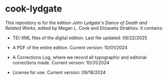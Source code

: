 # cook-lydgate

This repository is for the edition _John Lydgate's Dance of Death and Related Works_, edited by Megan L. Cook and Elizaveta Strakhov. It contains:

- TEI-XML files of the digital edition. Last file updated: 08/22/2025

- A PDF of the entire edition. Current version: 10/01/2024

- A Corrections Log, where we record all typographic and editorial corrections made. Current version: 10/31/2024

- License for use. Current version: 09/18/2024
